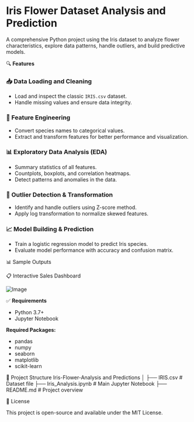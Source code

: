 # Iris Flower Dataset Analysis and Prediction

A comprehensive Python project using the Iris dataset to analyze flower characteristics, explore data patterns, handle outliers, and build predictive models.


🔍 **Features**

### 📥 Data Loading and Cleaning
- Load and inspect the classic `IRIS.csv` dataset.
- Handle missing values and ensure data integrity.

### 🧠 Feature Engineering
- Convert species names to categorical values.
- Extract and transform features for better performance and visualization.

### 📊 Exploratory Data Analysis (EDA)
- Summary statistics of all features.
- Countplots, boxplots, and correlation heatmaps.
- Detect patterns and anomalies in the data.

### 🚫 Outlier Detection & Transformation
- Identify and handle outliers using Z-score method.
- Apply log transformation to normalize skewed features.

### 📈 Model Building & Prediction
- Train a logistic regression model to predict Iris species.
- Evaluate model performance with accuracy and confusion matrix.

📊 Sample Outputs


📋 Interactive Sales Dashboard

![Image](https://github.com/user-attachments/assets/2d3f4925-6306-467e-b795-511aefbcebda)


✅ **Requirements**

- Python 3.7+
- Jupyter Notebook

**Required Packages:**
- pandas  
- numpy  
- seaborn  
- matplotlib  
- scikit-learn

📁 Project Structure
Iris-Flower-Analysis and Predictions
    │
    ├── IRIS.csv                   # Dataset file
    ├── Iris_Analysis.ipynb        # Main Jupyter Notebook
    ├── README.md                  # Project overview


📌 License

This project is open-source and available under the MIT License.
